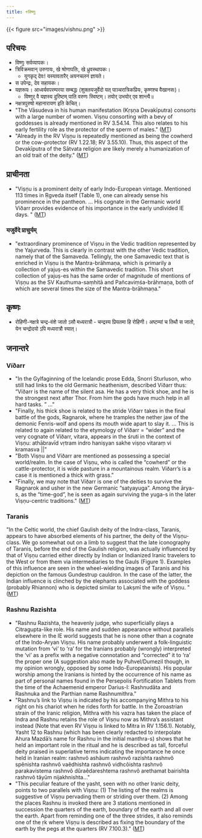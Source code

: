 ```yaml
---
title: +विष्णुः
---
```


{{< figure src="images/vishnu.png"  >}}

## परिचयः
- विष्णुः सर्वव्यापकः।
- त्रिविक्रमवान् उरुगायः, खे श्रोणापतिः, खे ध्रुवस्थापकः।
  - युगकृद् देवः! यस्यावतारैर् अयनचलनं ज्ञायते।
- स उपेन्द्रः, देव सहायकः।
- यज्ञरूपः। आध्वर्यवपरम्परया सम्बद्धः (शुक्लयजुर्वेदो यत् पाञ्चरात्रिकप्रियः, कृष्णश्च वैखानसः)।
  - विष्णुर् वै यज्ञस्य दुरिष्टम् पाति वरुणः स्विष्टम्। तयोर् उभयोर् एव शान्त्यै॥
- नक्षत्रपुरुषो महानारायण इति केचित्।
- "The Vāsudeva in his human manifestation (Kṛṣṇa Devakīputra) consorts with a large number of women. Viṣṇu consorting with a bevy of goddesses is already mentioned in RV 3.54.14. This also relates to his early fertility role as the protector of the sperm of males." ([MT](https://manasataramgini.wordpress.com/2020/01/02/the-roots-of-vai%E1%B9%A3%E1%B9%87avam-a-view-from-the-numerology-of-vedic-texts/))
- "Already in the RV Viṣṇu is repeatedly mentioned as being the cowherd or the cow-protector (RV 1.22.18; RV 3.55.10). Thus, this aspect of the Devakīputra of the Sātvata religion are likely merely a humanization of an old trait of the deity." ([MT](https://manasataramgini.wordpress.com/2020/01/02/the-roots-of-vai%E1%B9%A3%E1%B9%87avam-a-view-from-the-numerology-of-vedic-texts/))

## प्राचीनता
- "Viṣṇu is a prominent deity of early Indo-European vintage. Mentioned 113 times in Ṛgveda itself (Table 1), one can already sense his prominence in the pantheon. ... His cognate in the Germanic world Víðarr provides evidence of his importance in the early undivided IE days. " ([MT](https://manasataramgini.wordpress.com/2020/01/02/the-roots-of-vai%E1%B9%A3%E1%B9%87avam-a-view-from-the-numerology-of-vedic-texts/))

### यजुर्वेदे प्राचुर्यम्
- "extraordinary prominence of Viṣṇu in the Vedic tradition represented by the Yajurveda. This is clearly in contrast with the other Vedic tradition, namely that of the Samaveda. Tellingly, the one Samavedic text that is enriched in Viṣṇu is the Mantra-brāhmaṇa, which is primarily a collection of yajuṣ-es within the Samavedic tradition. This short collection of yajuṣ-es has the same order of magnitude of mentions of Viṣṇu as the SV Kauthuma-saṃhitā and Pañcaviṃśa-brāhmaṇa, both of which are several times the size of the Mantra-brāhmaṇa."

## कृष्णः
- रोहिणी-नक्षत्रे चन्द्र-वंशे जातो ऽसौ मध्यरात्रौ - चन्द्रस्य प्रियतमा हि रोहिणी। अष्टम्यां च तिथौ स जातो, येन चन्द्रोदयो ऽपि मध्यरात्रौ स्यात्। 

## जनान्तरे
### Víðarr
- "In the Gylfaginning of the Icelandic prose Edda, Snorri Sturluson, who still had links to the old Germanic heathenism, described Víðarr thus: “Víðarr is the name of the silent asa. He has a very thick shoe, and he is the strongest next after Thor. From him the gods have much help in all hard tasks. ” ..."
- "Finally, his thick shoe is related to the stride Víðarr takes in the final battle of the gods, Ragnarok, where he tramples the nether jaw of the demonic Fenris-wolf and opens its mouth wide apart to slay it. ... This is related to again related to the etymology of Víðarr = “wider” and the very cognate of Víðarr, vitara, appears in the śruti in the context of Viṣṇu: athābravīd vṛtram indro haniṣyan sakhe viṣṇo vitaraṃ vi kramasva ||" 
- "Both Viṣṇu and Víðarr are mentioned as possessing a special world/realm. In the case of Viṣṇu, who is called the “cowherd” or the cattle-protector, it is wide pasture in a mountainous realm. Víðarr’s is a case it is mentioned a thick with grass."
- "Finally, we may note that Víðarr is one of the deities to survive the Ragnarok and usher in the new Germanic “satyayuga”. Among the ārya-s, as the “time-god”, he is seen as again surviving the yuga-s in the later Viṣṇu-centric traditions." ([MT](https://manasataramgini.wordpress.com/2020/01/02/the-roots-of-vai%E1%B9%A3%E1%B9%87avam-a-view-from-the-numerology-of-vedic-texts/))

### Taranis
"In the Celtic world, the chief Gaulish deity of the Indra-class, Taranis, appears to have absorbed elements of his partner, the deity of the Viṣṇu-class. We go somewhat out on a limb to suggest that the late iconography of Taranis, before the end of the Gaulish religion, was actually influenced by that of Viṣṇu carried either directly by Indian or Indianized Iranic travelers to the West or from them via intermediaries to the Gauls (Figure 1). Examples of this influence are seen in the wheel-wielding images of Taranis and his depiction on the famous Gundestrup cauldron. In the case of the latter, the Indian influence is clinched by the elephants associated with the goddess (probably Rhiannon) who is depicted similar to Lakṣmī the wife of Viṣṇu. "  ([MT](https://manasataramgini.wordpress.com/2020/01/02/the-roots-of-vai%E1%B9%A3%E1%B9%87avam-a-view-from-the-numerology-of-vedic-texts/))

### Rashnu Razishta
- "Rashnu Razishta, the heavenly judge, who superficially plays a Citragupta-like role. His name and sudden appearance without parallels elsewhere in the IE world suggests that he is none other than a cognate of the Indo-Aryan Viṣṇu. His name probably underwent a folk-linguistic mutation from ‘vi’ to ‘ra’ for the Iranians probably (wrongly) interpreted the ‘vi’ as a prefix with a negative connotation and “corrected” it to ‘ra’ the proper one (A suggestion also made by Puhvel/Dumezil though, in my opinion wrongly, opposed by some Indo-Europeanists). His popular worship among the Iranians is hinted by the occurrence of his name as part of personal names found in the Persepolis Fortification Tablets from the time of the Achaemenid emperor Darius-I: Rashnudāta and Rashnuka and the Parthian name Rashnumithra."
- "Rashnu’s link to Viṣṇu is indicated by his accompanying Mithra to his right on his chariot when he rides forth for battle. In the Zoroastrian strain of the Iranic religion, Mithra with his vazra has taken the place of Indra and Rashnu retains the role of Viṣṇu now as Mithra’s assistant instead (Note that even RV Viṣṇu is linked to Mitra in RV 1.156.1). Notably, Yasht 12 to Rashnu (which has been clearly redacted to interpolate Ahura Mazdā’s name for Rashnu in the initial manthra-s) shows that he held an important role in the ritual and he is described as tall, forceful deity praised in superlative terms indicating the importance he once held in Iranian realm: rashnvô ashâum rashnvô razishta rashnvô spênishta rashnvô vaêdhishta rashnvô vidhcôishta rashnvô parakavistema rashnvô dûraêdareshtema rashnvô arethamat bairishta rashnvô tâyûm nijakhnishta…"  
- "This peculiar feature of the yasht, seen with no other Iranic deity, points to two parallels with Viṣṇu: (1) The listing of the realms is suggestive of Viṣṇu pervading them or striding over them. (2) Among the places Rashnu is invoked there are 3 stations mentioned in succession the quarters of the earth, boundary of the earth and all over the earth. Apart from reminding one of the three strides, it also reminds one of the ṛk where Viṣṇu is described as fixing the boundary of the earth by the pegs at the quarters (RV 7.100.3)." ([MT](https://manasataramgini.wordpress.com/2020/01/02/the-roots-of-vai%E1%B9%A3%E1%B9%87avam-a-view-from-the-numerology-of-vedic-texts/))